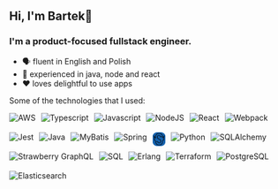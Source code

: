 ## Hi, I'm Bartek👋

### I'm a product-focused fullstack engineer.

- 🗣️ fluent in English and Polish
- 🚀 experienced in java, node and react
- ❤️ loves delightful to use apps

Some of the technologies that I used:
<div style="display: flex; gap: 10px; flex-wrap: wrap">
<img src="https://upload.wikimedia.org/wikipedia/commons/9/93/Amazon_Web_Services_Logo.svg" alt="AWS" style="height: 25px; width:auto;"/>
<img src="https://upload.wikimedia.org/wikipedia/commons/4/4c/Typescript_logo_2020.svg" alt="Typescript" style="height: 25px; width: auto;"/>
<img src="https://upload.wikimedia.org/wikipedia/commons/6/6a/JavaScript-logo.png" alt="Javascript" style="height: 25px; width: auto;"/>
<img src="https://upload.wikimedia.org/wikipedia/commons/d/d9/Node.js_logo.svg" alt="NodeJS" style="height: 25px; width: auto;"/>
<img src="https://upload.wikimedia.org/wikipedia/commons/a/a7/React-icon.svg" alt="React" style="height: 25px; width: auto;"/>
<img src="https://raw.githubusercontent.com/webpack/media/master/logo/icon.png" alt="Webpack" style="height: 25px; width: auto;"/>
<img src="https://www.svgrepo.com/download/353930/jest.svg" alt="Jest" style="height: 25px; width: auto;"/>
<img src="https://upload.wikimedia.org/wikipedia/en/thumb/3/30/Java_programming_language_logo.svg/262px-Java_programming_language_logo.svg.png" alt="Java" style="height: 25px; width: auto;"/>
<img src="https://avatars.githubusercontent.com/u/1483254?s=280&v=4" alt="MyBatis" style="height: 25px; width: auto;"/>
<img src="https://upload.wikimedia.org/wikipedia/commons/thumb/4/44/Spring_Framework_Logo_2018.svg/2560px-Spring_Framework_Logo_2018.svg.png" alt="Spring" style="height: 25px; width:60px;"/>
<img src="https://raw.githubusercontent.com/spockframework/spock-logo/main/Spock-Brand-Materials/logos/primary/spock-main-logo.png" alt="Spock" style="height: 25px; width: auto;"/>
<img src="https://upload.wikimedia.org/wikipedia/commons/c/c3/Python-logo-notext.svg" alt="Python" style="height: 25px; width: auto;"/>
<img src="https://www.sqlalchemy.org/img/sqla_logo.png" alt="SQLAlchemy" style="height: 25px; width: auto;"/>
<img src="https://avatars.githubusercontent.com/u/48071860?s=200&v=4" alt="Strawberry GraphQL" style="height: 25px; width: auto;"/>
<img src="https://upload.wikimedia.org/wikipedia/commons/8/87/Sql_data_base_with_logo.png" alt="SQL" style="height: 25px; width: auto;"/>
<img src="https://upload.wikimedia.org/wikipedia/commons/0/04/Erlang_logo.svg" alt="Erlang" style="height: 25px; width: auto;"/>
<img src="https://www.datocms-assets.com/2885/1620155116-brandhcterraformverticalcolor.svg" alt="Terraform" style="height: 25px; width: auto;"/>
<img src="https://upload.wikimedia.org/wikipedia/commons/2/29/Postgresql_elephant.svg" alt="PostgreSQL" style="height: 25px; width: auto;"/>
<img src="https://upload.wikimedia.org/wikipedia/commons/f/f4/Elasticsearch_logo.svg" alt="Elasticsearch" style="height: 25px; width: auto;"/>
</div>


